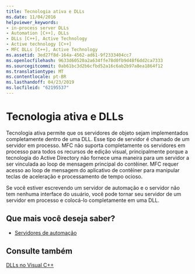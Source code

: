 ```yaml
---
title: Tecnologia ativa e DLLs
ms.date: 11/04/2016
helpviewer_keywords:
- in-process server DLLs
- Automation [C++], DLLs
- DLLs [C++], Active Technology
- Active technology [C++]
- MFC DLLs [C++], Active Technology
ms.assetid: 3ed27f8d-164a-4562-ad61-9f2333404cc7
ms.openlocfilehash: 9633d60520a2a634ffe78d0fb9d48f6dd2ca7333
ms.sourcegitcommit: 0ab61bc3d2b6cfbd52a16c6ab2b97a8ea1864f12
ms.translationtype: MT
ms.contentlocale: pt-BR
ms.lasthandoff: 04/23/2019
ms.locfileid: "62195537"
---
```

# <a name="active-technology-and-dlls"></a>Tecnologia ativa e DLLs

Tecnologia ativa permite que os servidores de objeto sejam implementados completamente dentro de uma DLL. Esse tipo de servidor é chamado de um servidor em processo. MFC não suporta completamente os servidores em processo para todos os recursos de edição visual, principalmente porque a tecnologia do Active Directory não fornece uma maneira para um servidor a ser vinculada ao loop de mensagem principal do contêiner. MFC requer acesso ao loop de mensagem do aplicativo de contêiner para manipular teclas de aceleração e processamento de tempo ocioso.

Se você estiver escrevendo um servidor de automação e o servidor não tem nenhuma interface do usuário, você pode tornar seu servidor de um servidor em processo e colocá-lo completamente em uma DLL.

## <a name="what-do-you-want-to-know-more-about"></a>Que mais você deseja saber?

- [Servidores de automação](../mfc/automation-servers.md)

## <a name="see-also"></a>Consulte também

[DLLs no Visual C++](dlls-in-visual-cpp.md)
